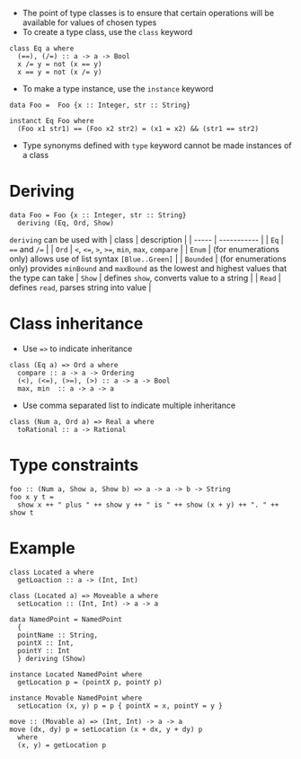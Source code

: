 * The point of type classes is to ensure that certain operations will be
	available for values of chosen types
* To create a type class, use the `class` keyword
```
class Eq a where
  (==), (/=) :: a -> a -> Bool
  x /= y = not (x == y)
  x == y = not (x /= y)
```
* To make a type instance, use the `instance` keyword
```
data Foo =  Foo {x :: Integer, str :: String}

instanct Eq Foo where
  (Foo x1 str1) == (Foo x2 str2) = (x1 = x2) && (str1 == str2)
```
* Type synonyms defined with `type` keyword cannot be made instances of a class
# Deriving
```
data Foo = Foo {x :: Integer, str :: String}
  deriving (Eq, Ord, Show)
```
`deriving` can be used with
|    class    |    description    |
|    -----    |    -----------    |
|     `Eq`    | `==` and `/=`     |
|    `Ord`    | `<`, `<=`, `>`, `>=`, `min`, `max`, `compare` |
|    `Enum`   | (for enumerations only) allows use of list syntax `[Blue..Green]`  |
|  `Bounded`  | (for enumerations only) provides `minBound` and `maxBound` as the lowest and highest values that the type can take 
|   `Show`    | defines `show`, converts value to a string  |
|   `Read`    | defines `read`, parses string into value   |
# Class inheritance
* Use `=>` to indicate inheritance
```
class (Eq a) => Ord a where
  compare :: a -> a -> Ordering
  (<), (<=), (>=), (>) :: a -> a -> Bool
  max, min  :: a -> a -> a
```
* Use comma separated list to indicate multiple inheritance
```
class (Num a, Ord a) => Real a where
  toRational :: a -> Rational
```
# Type constraints
```
foo :: (Num a, Show a, Show b) => a -> a -> b -> String
foo x y t =
  show x ++ " plus " ++ show y ++ " is " ++ show (x + y) ++ ". " ++ show t
```
# Example
```
class Located a where
  getLoaction :: a -> (Int, Int)

class (Located a) => Moveable a where
  setLocation :: (Int, Int) -> a -> a

data NamedPoint = NamedPoint
  {
  pointName :: String,
  pointX :: Int,
  pointY :: Int
  } deriving (Show)

instance Located NamedPoint where
  getLocation p = (pointX p, pointY p)

instance Movable NamedPoint where
  setLocation (x, y) p = p { pointX = x, pointY = y }

move :: (Movable a) => (Int, Int) -> a -> a
move (dx, dy) p = setLocation (x + dx, y + dy) p
  where
  (x, y) = getLocation p
```
